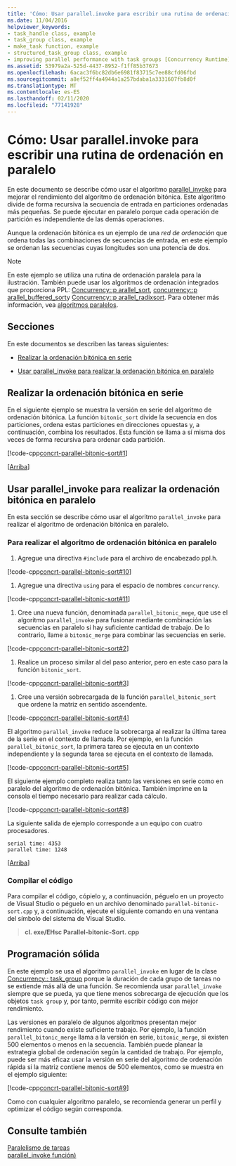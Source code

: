 ```yaml
---
title: 'Cómo: Usar parallel.invoke para escribir una rutina de ordenación en paralelo'
ms.date: 11/04/2016
helpviewer_keywords:
- task_handle class, example
- task_group class, example
- make_task function, example
- structured_task_group class, example
- improving parallel performance with task groups [Concurrency Runtime]
ms.assetid: 53979a2a-525d-4437-8952-f1ff85b37673
ms.openlocfilehash: 6acac3f6bc82db6e6981f83715c7ee88cfd06fbd
ms.sourcegitcommit: a8ef52ff4a4944a1a257bdaba1a3331607fb8d0f
ms.translationtype: MT
ms.contentlocale: es-ES
ms.lasthandoff: 02/11/2020
ms.locfileid: "77141928"
---
```

# <a name="how-to-use-parallel_invoke-to-write-a-parallel-sort-routine"></a>Cómo: Usar parallel.invoke para escribir una rutina de ordenación en paralelo

En este documento se describe cómo usar el algoritmo [parallel_invoke](../../parallel/concrt/parallel-algorithms.md#parallel_invoke) para mejorar el rendimiento del algoritmo de ordenación bitónica. Este algoritmo divide de forma recursiva la secuencia de entrada en particiones ordenadas más pequeñas. Se puede ejecutar en paralelo porque cada operación de partición es independiente de las demás operaciones.

Aunque la ordenación bitónica es un ejemplo de una *red de ordenación* que ordena todas las combinaciones de secuencias de entrada, en este ejemplo se ordenan las secuencias cuyas longitudes son una potencia de dos.

> [!NOTE]
> En este ejemplo se utiliza una rutina de ordenación paralela para la ilustración. También puede usar los algoritmos de ordenación integrados que proporciona PPL: [Concurrency::p arallel_sort](reference/concurrency-namespace-functions.md#parallel_sort), [concurrency::p arallel_buffered_sort](reference/concurrency-namespace-functions.md#parallel_buffered_sort)y [Concurrency::p arallel_radixsort](reference/concurrency-namespace-functions.md#parallel_radixsort). Para obtener más información, vea [algoritmos paralelos](../../parallel/concrt/parallel-algorithms.md).

## <a name="top"></a> Secciones

En este documentos se describen las tareas siguientes:

- [Realizar la ordenación bitónica en serie](#serial)

- [Usar parallel_invoke para realizar la ordenación bitónica en paralelo](#parallel)

## <a name="serial"></a>Realizar la ordenación bitónica en serie

En el siguiente ejemplo se muestra la versión en serie del algoritmo de ordenación bitónica. La función `bitonic_sort` divide la secuencia en dos particiones, ordena estas particiones en direcciones opuestas y, a continuación, combina los resultados. Esta función se llama a sí misma dos veces de forma recursiva para ordenar cada partición.

[!code-cpp[concrt-parallel-bitonic-sort#1](../../parallel/concrt/codesnippet/cpp/how-to-use-parallel-invoke-to-write-a-parallel-sort-routine_1.cpp)]

[[Arriba](#top)]

## <a name="parallel"></a>Usar parallel_invoke para realizar la ordenación bitónica en paralelo

En esta sección se describe cómo usar el algoritmo `parallel_invoke` para realizar el algoritmo de ordenación bitónica en paralelo.

### <a name="to-perform-the-bitonic-sort-algorithm-in-parallel"></a>Para realizar el algoritmo de ordenación bitónica en paralelo

1. Agregue una directiva `#include` para el archivo de encabezado ppl.h.

[!code-cpp[concrt-parallel-bitonic-sort#10](../../parallel/concrt/codesnippet/cpp/how-to-use-parallel-invoke-to-write-a-parallel-sort-routine_2.cpp)]

1. Agregue una directiva `using` para el espacio de nombres `concurrency`.

[!code-cpp[concrt-parallel-bitonic-sort#11](../../parallel/concrt/codesnippet/cpp/how-to-use-parallel-invoke-to-write-a-parallel-sort-routine_3.cpp)]

1. Cree una nueva función, denominada `parallel_bitonic_mege`, que use el algoritmo `parallel_invoke` para fusionar mediante combinación las secuencias en paralelo si hay suficiente cantidad de trabajo. De lo contrario, llame a `bitonic_merge` para combinar las secuencias en serie.

[!code-cpp[concrt-parallel-bitonic-sort#2](../../parallel/concrt/codesnippet/cpp/how-to-use-parallel-invoke-to-write-a-parallel-sort-routine_4.cpp)]

1. Realice un proceso similar al del paso anterior, pero en este caso para la función `bitonic_sort`.

[!code-cpp[concrt-parallel-bitonic-sort#3](../../parallel/concrt/codesnippet/cpp/how-to-use-parallel-invoke-to-write-a-parallel-sort-routine_5.cpp)]

1. Cree una versión sobrecargada de la función `parallel_bitonic_sort` que ordene la matriz en sentido ascendente.

[!code-cpp[concrt-parallel-bitonic-sort#4](../../parallel/concrt/codesnippet/cpp/how-to-use-parallel-invoke-to-write-a-parallel-sort-routine_6.cpp)]

El algoritmo `parallel_invoke` reduce la sobrecarga al realizar la última tarea de la serie en el contexto de llamada. Por ejemplo, en la función `parallel_bitonic_sort`, la primera tarea se ejecuta en un contexto independiente y la segunda tarea se ejecuta en el contexto de llamada.

[!code-cpp[concrt-parallel-bitonic-sort#5](../../parallel/concrt/codesnippet/cpp/how-to-use-parallel-invoke-to-write-a-parallel-sort-routine_7.cpp)]

El siguiente ejemplo completo realiza tanto las versiones en serie como en paralelo del algoritmo de ordenación bitónica. También imprime en la consola el tiempo necesario para realizar cada cálculo.

[!code-cpp[concrt-parallel-bitonic-sort#8](../../parallel/concrt/codesnippet/cpp/how-to-use-parallel-invoke-to-write-a-parallel-sort-routine_8.cpp)]

La siguiente salida de ejemplo corresponde a un equipo con cuatro procesadores.

```Output
serial time: 4353
parallel time: 1248
```

[[Arriba](#top)]

### <a name="compiling-the-code"></a>Compilar el código

Para compilar el código, cópielo y, a continuación, péguelo en un proyecto de Visual Studio o péguelo en un archivo denominado `parallel-bitonic-sort.cpp` y, a continuación, ejecute el siguiente comando en una ventana del símbolo del sistema de Visual Studio.

> **cl. exe/EHsc Parallel-bitonic-Sort. cpp**

## <a name="robust-programming"></a>Programación sólida

En este ejemplo se usa el algoritmo `parallel_invoke` en lugar de la clase [Concurrency:: task_group](reference/task-group-class.md) porque la duración de cada grupo de tareas no se extiende más allá de una función. Se recomienda usar `parallel_invoke` siempre que se pueda, ya que tiene menos sobrecarga de ejecución que los objetos `task group` y, por tanto, permite escribir código con mejor rendimiento.

Las versiones en paralelo de algunos algoritmos presentan mejor rendimiento cuando existe suficiente trabajo. Por ejemplo, la función `parallel_bitonic_merge` llama a la versión en serie, `bitonic_merge`, si existen 500 elementos o menos en la secuencia. También puede planear la estrategia global de ordenación según la cantidad de trabajo. Por ejemplo, puede ser más eficaz usar la versión en serie del algoritmo de ordenación rápida si la matriz contiene menos de 500 elementos, como se muestra en el ejemplo siguiente:

[!code-cpp[concrt-parallel-bitonic-sort#9](../../parallel/concrt/codesnippet/cpp/how-to-use-parallel-invoke-to-write-a-parallel-sort-routine_9.cpp)]

Como con cualquier algoritmo paralelo, se recomienda generar un perfil y optimizar el código según corresponda.

## <a name="see-also"></a>Consulte también

[Paralelismo de tareas](../../parallel/concrt/task-parallelism-concurrency-runtime.md)<br/>
[parallel_invoke función)](reference/concurrency-namespace-functions.md#parallel_invoke)
